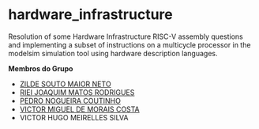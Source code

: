 # hardware_infrastructure
Resolution of some Hardware Infrastructure RISC-V assembly questions and implementing a subset of instructions on a multicycle processor in the modelsim simulation tool using
hardware description languages.

**Membros do Grupo**
- [ZILDE SOUTO MAIOR NETO](https://github.com/zsmn)</br>
- [RIEI JOAQUIM MATOS RODRIGUES](https://github.com/Riei-Joaquim)</br>
- [PEDRO NOGUEIRA COUTINHO](https://github.com/P-N-C)</br>
- [VICTOR MIGUEL DE MORAIS COSTA](https://github.com/vmmc2)</br>
- VICTOR HUGO MEIRELLES SILVA
